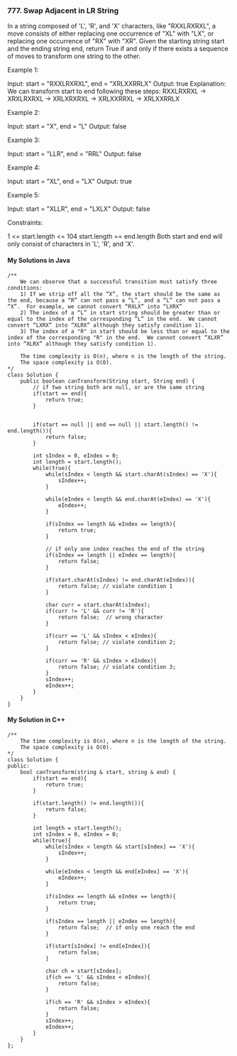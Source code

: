 ### 777. Swap Adjacent in LR String

In a string composed of 'L', 'R', and 'X' characters, like "RXXLRXRXL", a move consists of either replacing one occurrence of "XL" with "LX", or replacing one 
occurrence of "RX" with "XR". Given the starting string start and the ending string end, return True if and only if there exists a sequence of moves to transform 
one string to the other.

Example 1:

Input: start = "RXXLRXRXL", end = "XRLXXRRLX"
Output: true
Explanation: We can transform start to end following these steps:
RXXLRXRXL ->
XRXLRXRXL ->
XRLXRXRXL ->
XRLXXRRXL ->
XRLXXRRLX

Example 2:

Input: start = "X", end = "L"
Output: false

Example 3:

Input: start = "LLR", end = "RRL"
Output: false

Example 4:

Input: start = "XL", end = "LX"
Output: true

Example 5:

Input: start = "XLLR", end = "LXLX"
Output: false
 

Constraints:

1 <= start.length <= 104
start.length == end.length
Both start and end will only consist of characters in 'L', 'R', and 'X'.

#### My Solutions in Java
```
/**
    We can observe that a successful transition must satisfy three conditions:
    1) If we strip off all the “X”, the start should be the same as the end, because a “R” can not pass a “L”, and a “L” can not pass a “X”.  For example, we cannot convert “RXLX” into “LXRX”
    2) The index of a “L” in start string should be greater than or equal to the index of the corresponding “L” in the end.  We cannot convert “LXRX” into “XLRX” although they satisfy condition 1).
    3) The index of a "R" in start should be less than or equal to the index of the corresponding "R" in the end.  We cannot convert “XLXR” into “XLRX” although they satisfy condition 1).
    
    The time complexity is O(n), where n is the length of the string.
    The space complexity is O(0).
*/
class Solution {
    public boolean canTransform(String start, String end) {
        // if two string both are null, or are the same string
        if(start == end){
            return true;
        }
        
        
        if(start == null || end == null || start.length() != end.length()){
            return false;
        }

        int sIndex = 0, eIndex = 0;
        int length = start.length();
        while(true){
            while(sIndex < length && start.charAt(sIndex) == 'X'){
                sIndex++;
            }
            
            while(eIndex < length && end.charAt(eIndex) == 'X'){
                eIndex++;
            }
            
            if(sIndex == length && eIndex == length){
                return true;
            }
            
            // if only one index reaches the end of the string
            if(sIndex == length || eIndex == length){
                return false;
            }
            
            if(start.charAt(sIndex) != end.charAt(eIndex)){
                return false; // violate condition 1
            }
            
            char curr = start.charAt(sIndex);
            if(curr != 'L' && curr != 'R'){
                return false;  // wrong character
            }
            
            if(curr == 'L' && sIndex < eIndex){
                return false; // violate condition 2;
            }
            
            if(curr == 'R' && sIndex > eIndex){
                return false; // violate condition 3;
            }
            sIndex++;
            eIndex++;
        }
    }
}
```

#### My Solution in C++
```
/**
    The time complexity is O(n), where n is the length of the string.
    The space complexity is O(0).
*/
class Solution {
public:
    bool canTransform(string & start, string & end) {
        if(start == end){
            return true;
        }
        
        if(start.length() != end.length()){
            return false;
        }
        
        int length = start.length();
        int sIndex = 0, eIndex = 0;
        while(true){
            while(sIndex < length && start[sIndex] == 'X'){
                sIndex++;
            }
            
            while(eIndex < length && end[eIndex] == 'X'){
                eIndex++;
            }
            
            if(sIndex == length && eIndex == length){
                return true;
            }
            
            if(sIndex == length || eIndex == length){
                return false;  // if only one reach the end
            }
            
            if(start[sIndex] != end[eIndex]){
                return false;
            }
            
            char ch = start[sIndex];
            if(ch == 'L' && sIndex < eIndex){
                return false;
            }
            
            if(ch == 'R' && sIndex > eIndex){
                return false;
            }
            sIndex++;
            eIndex++;
        }
    }
};
```
